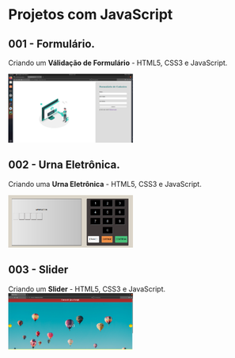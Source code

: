 # Projetos com JavaScript

## 001 - Formulário.
Criando um **Válidação de Formulário** - HTML5, CSS3 e JavaScript.

<img src='./formulario-js/img/formulario.png ' width='50%'/>

## 002 - Urna Eletrônica.
Criando uma **Urna Eletrônica** - HTML5, CSS3 e JavaScript.

<img src='./urna-js/img/urna.png ' width='50%'/>


## 003 - Slider
Criando um **Slider** - HTML5, CSS3 e JavaScript.
<img src='./slides-js/img/slider.png ' width='50%'/>




